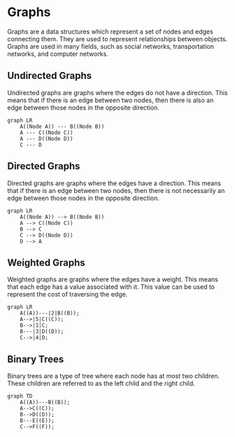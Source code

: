 # Graphs

Graphs are a data structures which represent a set of nodes and edges connecting them. They are used to represent relationships between objects. Graphs are used in many fields, such as social networks, transportation networks, and computer networks.

## Undirected Graphs

Undirected graphs are graphs where the edges do not have a direction. This means that if there is an edge between two nodes, then there is also an edge between those nodes in the opposite direction.

```mermaid
graph LR
    A((Node A)) --- B((Node B))
    A --- C((Node C))
    A --- D((Node D))
    C --- D
```

## Directed Graphs

Directed graphs are graphs where the edges have a direction. This means that if there is an edge between two nodes, then there is not necessarily an edge between those nodes in the opposite direction.

```mermaid
graph LR
    A((Node A)) --> B((Node B))
    A --> C((Node C))
    B --> C
    C --> D((Node D))
    D --> A
```

## Weighted Graphs

Weighted graphs are graphs where the edges have a weight. This means that each edge has a value associated with it. This value can be used to represent the cost of traversing the edge.

```mermaid
graph LR
    A((A))---|2|B((B));
    A-->|5|C((C));
    B-->|1|C;
    B---|3|D((D));
    C-->|4|D;
```

## Binary Trees

Binary trees are a type of tree where each node has at most two children. These children are referred to as the left child and the right child.

```mermaid
graph TD
    A((A))---B((B));
    A-->C((C));
    B-->D((D));
    B---E((E));
    C-->F((F));
```
